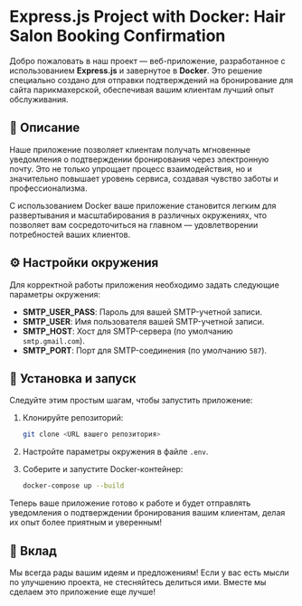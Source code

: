 # Express.js Project with Docker: Hair Salon Booking Confirmation

Добро пожаловать в наш проект — веб-приложение, разработанное с использованием **Express.js** и завернутое в **Docker**. Это решение специально создано для отправки подтверждений на бронирование для сайта парикмахерской, обеспечивая вашим клиентам лучший опыт обслуживания.

## 🌟 Описание

Наше приложение позволяет клиентам получать мгновенные уведомления о подтверждении бронирования через электронную почту. Это не только упрощает процесс взаимодействия, но и значительно повышает уровень сервиса, создавая чувство заботы и профессионализма.

С использованием Docker ваше приложение становится легким для развертывания и масштабирования в различных окружениях, что позволяет вам сосредоточиться на главном — удовлетворении потребностей ваших клиентов.

## ⚙️ Настройки окружения

Для корректной работы приложения необходимо задать следующие параметры окружения:

- **SMTP_USER_PASS**: Пароль для вашей SMTP-учетной записи.
- **SMTP_USER**: Имя пользователя вашей SMTP-учетной записи.
- **SMTP_HOST**: Хост для SMTP-сервера (по умолчанию `smtp.gmail.com`).
- **SMTP_PORT**: Порт для SMTP-соединения (по умолчанию `587`).

## 🚀 Установка и запуск

Следуйте этим простым шагам, чтобы запустить приложение:

1. Клонируйте репозиторий:
   ```bash
   git clone <URL вашего репозитория>
   ```

2. Настройте параметры окружения в файле `.env`.

3. Соберите и запустите Docker-контейнер:
   ```bash
   docker-compose up --build
   ```

Теперь ваше приложение готово к работе и будет отправлять уведомления о подтверждении бронирования вашим клиентам, делая их опыт более приятным и уверенным!

## 🤝 Вклад

Мы всегда рады вашим идеям и предложениям! Если у вас есть мысли по улучшению проекта, не стесняйтесь делиться ими. Вместе мы сделаем это приложение еще лучше!
